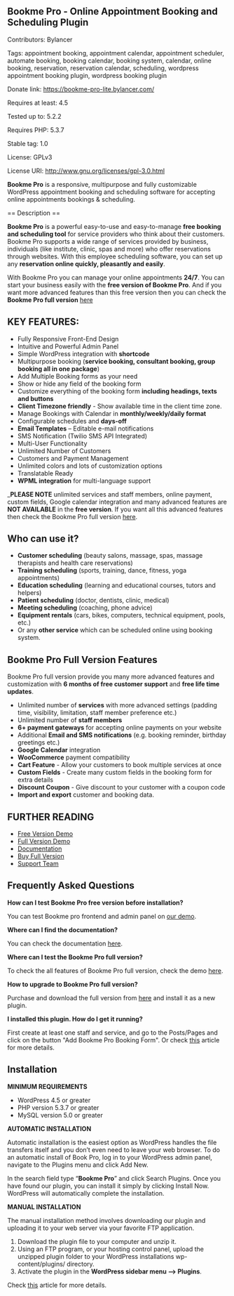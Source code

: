 ## Bookme Pro - Online Appointment Booking and Scheduling Plugin

Contributors: Bylancer

Tags: appointment booking, appointment calendar, appointment scheduler, automate booking, booking calendar, booking system, calendar, online booking, reservation, reservation calendar, scheduling, wordpress appointment booking plugin, wordpress booking plugin

Donate link: https://bookme-pro-lite.bylancer.com/

Requires at least: 4.5

Tested up to: 5.2.2

Requires PHP: 5.3.7

Stable tag: 1.0

License: GPLv3

License URI: http://www.gnu.org/licenses/gpl-3.0.html



**Bookme Pro** is a responsive, multipurpose and fully customizable WordPress appointment booking and scheduling software for accepting online appointments bookings & scheduling.

== Description ==

**Bookme Pro** is a powerful easy-to-use and easy-to-manage **free booking and scheduling tool** for service providers who think about their customers. Bookme Pro supports a wide range of services provided by business, individuals (like institute, clinic, spas and more) who offer reservations through websites. With this employee scheduling software, you can set up any **reservation online quickly, pleasantly and easily**.

With Bookme Pro you can manage your online appointments **24/7**. You can start your business easily with the **free version of Bookme Pro**. And if you want more advanced features than this free version then you can check the **Bookme Pro full version** [here](https://codecanyon.net/item/bookme-pro-wordpress-appointment-booking-and-scheduling-software/23939246?ref=bylancer)

## KEY FEATURES:
* Fully Responsive Front-End Design
* Intuitive and Powerful Admin Panel
* Simple WordPress integration with **shortcode**
* Multipurpose booking (**service booking, consultant booking, group booking all in one package**)
* Add Multiple Booking forms as your need
* Show or hide any field of the booking form
* Customize everything of the booking form **including headings, texts and buttons**
* **Client Timezone friendly** - Show available time in the client time zone.
* Manage Bookings with Calendar in **monthly/weekly/daily format**
* Configurable schedules and **days-off**
* **Email Templates** – Editable e-mail notifications
* SMS Notification (Twilio SMS API Integrated)
* Multi-User Functionality
* Unlimited Number of Customers
* Customers and Payment Management
* Unlimited colors and lots of customization options
* Translatable Ready
* **WPML integration** for multi-language support

_**PLEASE NOTE** unlimited services and staff members, online payment, custom fields, Google calendar integration and many advanced features are **NOT AVAILABLE** in the **free version**. If you want all this advanced features then check the Bookme Pro full version [here](https://codecanyon.net/item/bookme-pro-wordpress-appointment-booking-and-scheduling-software/23939246?ref=bylancer).

## Who can use it?
* **Customer scheduling** (beauty salons, massage, spas, massage therapists and health care reservations)
* **Training scheduling** (sports, training, dance, fitness, yoga appointments)
* **Education scheduling** (learning and educational courses, tutors and helpers)
* **Patient scheduling** (doctor, dentists, clinic, medical)
* **Meeting scheduling** (coaching, phone advice)
* **Equipment rentals** (cars, bikes, computers, technical equipment, pools, etc.)
* Or any **other service** which can be scheduled online using booking system.

## Bookme Pro Full Version Features
Bookme Pro full version provide you many more advanced features and customization with **6 months of free customer support** and **free life time updates**.

* Unlimited number of **services** with more advanced settings (padding time, visibility, limitation, staff member preference etc.)
* Unlimited number of **staff members**
* **6+ payment gateways** for accepting online payments on your website
* Additional **Email and SMS notifications** (e.g. booking reminder, birthday greetings etc.)
* **Google Calendar** integration
* **WooCommerce** payment compatibility
* **Cart Feature** - Allow your customers to book multiple services at once
* **Custom Fields** - Create many custom fields in the booking form for extra details
* **Discount Coupon** - Give discount to your customer with a coupon code
* **Import and export** customer and booking data.

## FURTHER READING
* [Free Version Demo](https://bookme-pro-lite.bylancer.com)
* [Full Version Demo](https://bookme.bylancer.com)
* [Documentation](https://bookme.bylancer.com/documentation/)
* [Buy Full Version](https://codecanyon.net/item/bookme-pro-wordpress-appointment-booking-and-scheduling-software/23939246?ref=bylancer)
* [Support Team](https://m.me/bylancer.in)

## Frequently Asked Questions ##

**How can I test Bookme Pro free version before installation?**

You can test Bookme pro frontend and admin panel on [our demo](https://bookme-pro-lite.bylancer.com).

**Where can I find the documentation?**

You can check the documentation [here](https://bookme.bylancer.com/documentation/).

**Where can I test the Bookme Pro full version?**

To check the all features of Bookme Pro full version, check the demo [here](https://bookme.bylancer.com).

**How to upgrade to Bookme Pro full version?**

Purchase and download the full version from [here](https://codecanyon.net/item/bookme-pro-wordpress-appointment-booking-and-scheduling-software/23939246?ref=bylancer) and install it as a new plugin.

**I installed this plugin. How do I get it running?**

First create at least one staff and service, and go to the Posts/Pages and click on the button "Add Bookme Pro Booking Form". Or check [this](https://bookme.bylancer.com/publish-bookme-pro-form/) article for more details.


## Installation

**MINIMUM REQUIREMENTS**

  * WordPress 4.5 or greater
  * PHP version 5.3.7 or greater
  * MySQL version 5.0 or greater

**AUTOMATIC INSTALLATION**

Automatic installation is the easiest option as WordPress handles the file transfers itself and you don’t even need to leave your web browser. To do an automatic install of Book Pro, log in to your WordPress admin panel, navigate to the Plugins menu and click Add New.

In the search field type “**Bookme Pro**” and click Search Plugins. Once you have found our plugin, you can install it simply by clicking Install Now. WordPress will automatically complete the installation.

**MANUAL INSTALLATION**

The manual installation method involves downloading our plugin and uploading it to your web server via your favorite FTP application.

1. Download the plugin file to your computer and unzip it.
2. Using an FTP program, or your hosting control panel, upload the unzipped plugin folder to your WordPress installations wp-content/plugins/ directory.
3. Activate the plugin in the **WordPress sidebar menu –> Plugins**.

Check [this](https://bookme.bylancer.com/how-to-install-bookme-pro/) article for more details.
